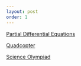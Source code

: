 ```yaml
---
layout: post
order: 1
---
```


[Partial Differential Equations][pde]

[Quadcopter][quad]

[Science Olympiad][scioly]

[pde]: /pdes
[quad]: /quadcopter
[scioly]: /scioly
